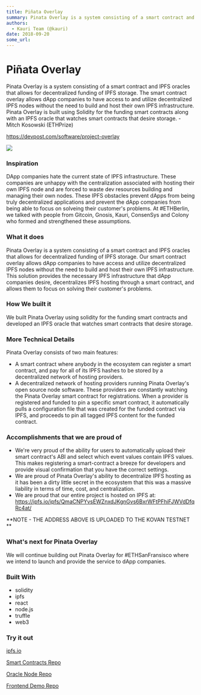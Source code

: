 ```yaml
---
title: Piñata Overlay
summary: Pinata Overlay is a system consisting of a smart contract and IPFS oracles that allows for decentralized funding of IPFS storage. The smart contract overlay allows dApp companies to have access to and utilize decentralized IPFS nodes without the need to build and host their own IPFS infrastructure. Pinata Overlay is built using Solidity for the funding smart contracts along with an IPFS oracle that watches smart contracts that desire storage. - Mitch Kosowski (ETHPrize) https-//devpost.com/softw
authors:
  - Kauri Team (@kauri)
date: 2018-09-20
some_url: 
---
```


# Piñata Overlay

Pinata Overlay is a system consisting of a smart contract and IPFS oracles that allows for decentralized funding of IPFS storage. The smart contract overlay allows dApp companies to have access to and utilize decentralized IPFS nodes without the need to build and host their own IPFS infrastructure. Pinata Overlay is built using Solidity for the funding smart contracts along with an IPFS oracle that watches smart contracts that desire storage. - Mitch Kosowski (ETHPrize)

https://devpost.com/software/project-overlay

![](https://api.beta.kauri.io:443/ipfs/Qmc9BHYv9H93nEUkJLVH3kPh8xfjU4XHCMLbwfyWhLAp9W)

### Inspiration
DApp companies hate the current state of IPFS infrastructure. These companies are unhappy with the centralization associated with hosting their own IPFS node and are forced to waste dev resources building and managing their own nodes. These IPFS obstacles prevent dApps from being truly decentralized applications and prevent the dApp companies from being able to focus on solveing their customer's problems. At #ETHBerlin, we talked with people from Gitcoin, Gnosis, Kauri, ConsenSys and Colony who formed and strengthened these assumptions.

### What it does
Pinata Overlay is a system consisting of a smart contract and IPFS oracles that allows for decentralized funding of IPFS storage. Our smart contract overlay allows dApp companies to have access and utilize decentralized IPFS nodes without the need to build and host their own IPFS infrastructure. This solution provides the necessary IPFS infrastructure that dApp companies desire, decentralizes IPFS hosting through a smart contract, and allows them to focus on solving their customer's problems.

### How We built it
We built Pinata Overlay using solidity for the funding smart contracts and developed an IPFS oracle that watches smart contracts that desire storage.

### More Technical Details
Pinata Overlay consists of two main features:

- A smart contract where anybody in the ecosystem can register a smart contract, and pay for all of its IPFS hashes to be stored by a decentralized network of hosting providers.
- A decentralized network of hosting providers running Pinata Overlay's open source node software. These providers are constantly watching the Pinata Overlay smart contract for registrations. When a provider is registered and funded to pin a specific smart contract, it automatically pulls a configuration file that was created for the funded contract via IPFS, and proceeds to pin all tagged IPFS content for the funded contract.

### Accomplishments that we are proud of

- We're very proud of the ability for users to automatically upload their smart contract's ABI and select which event values contain IPFS values. This makes registering a smart-contract a breeze for developers and provide visual confirmation that you have the correct settings.
- We are proud of Pinata Overlay's ability to decentralize IPFS hosting as it has been a dirty little secret in the ecosystem that this was a massive liability in terms of time, cost, and centralization.
- We are proud that our entire project is hosted on IPFS at: https://ipfs.io/ipfs/QmaCNPYvsEWZnxdJKgnGvs6BxrWFtPFhiFJWVdDfqRc4at/

**NOTE - THE ADDRESS ABOVE IS UPLOADED TO THE KOVAN TESTNET
**

### What's next for Pinata Overlay
We will continue building out Pinata Overlay for #ETHSanFransisco where we intend to launch and provide the service to dApp companies.

### Built With

- solidity
- ipfs
- react
- node.js
- truffle
- web3

### Try it out
[ipfs.io](https://ipfs.io/ipfs/QmaCNPYvsEWZnxdJKgnGvs6BxrWFtPFhiFJWVdDfqRc4at/)

[Smart Contracts Repo](https://github.com/obo20/ETHBerlin-Pinata-SmartContracts)

[Oracle Node Repo](https://github.com/obo20/ETHBerlin-Pinata-Oracle-Node)

[Frontend Demo Repo](https://github.com/obo20/ETHBerlin-Front-End-Demo)
